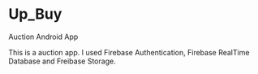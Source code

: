 # Up_Buy
Auction Android App

This is a auction app. I used Firebase Authentication, Firebase RealTime Database and Freibase Storage.
